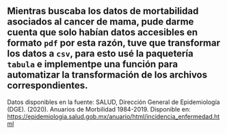 ## Mientras buscaba los datos de mortabilidad asociados al cancer de mama, pude darme cuenta que solo habían datos accesibles en formato ```pdf``` por esta razón, tuve que transformar los datos a ```csv```, para esto usé la paquetería ```tabula``` e implementpe una función para automatizar la transformación de los archivos correspondientes.

Datos disponibles en la fuente: SALUD, Dirección General de Epidemiología (DGE). (2020). Anuarios de Morbilidad 1984-2019. Disponible en: https://epidemiologia.salud.gob.mx/anuario/html/incidencia_enfermedad.html
